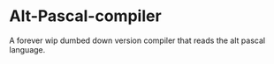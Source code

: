 # Alt-Pascal-compiler
A forever wip dumbed down version compiler that reads the alt pascal language.
